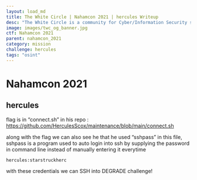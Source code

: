 ```yaml
---
layout: load_md
title: The White Circle | Nahamcon 2021 | hercules Writeup
desc: "The White Circle is a community for Cyber/Information Security students, enthusiasts and professionals. You can discuss anything related to Security, share your knowledge with others, get help when you need it and proceed further in your journey with amazing people from all over the world."
image: images/twc_og_banner.jpg
ctf: Nahamcon 2021
parent: nahamcon_2021
category: mission
challenge: hercules
tags: "osint"
---
```


<h1 class="heading card-title white-text">Nahamcon 2021</h1>

## hercules

flag is in “connect.sh” in his repo : https://github.com/HerculesScox/maintenance/blob/main/connect.sh

along with the flag we can also see he that he used “sshpass” in this file, sshpass is a program used to auto login into ssh by supplying the password in command line instead of manually entering it everytime

```
hercules:starstruckherc
```

with these credentials we can SSH into DEGRADE challenge!

